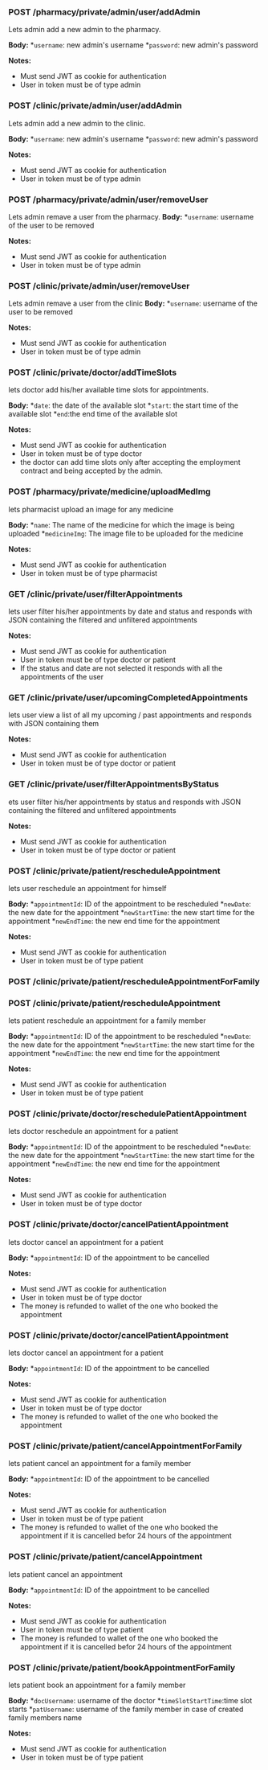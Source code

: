 ### POST /pharmacy/private/admin/user/addAdmin
Lets admin add a new admin to the pharmacy.

**Body:**
*`username`: new admin's username
*`password`: new admin's password

**Notes:**
* Must send JWT as cookie for authentication
* User in token must be of type admin

### POST /clinic/private/admin/user/addAdmin
Lets admin add a new admin to the clinic.

**Body:**
*`username`: new admin's username
*`password`: new admin's password

**Notes:**
* Must send JWT as cookie for authentication
* User in token must be of type admin

### POST /pharmacy/private/admin/user/removeUser
Lets admin remave a user from the pharmacy.
**Body:**
*`username`: username of the user to be removed

**Notes:**
* Must send JWT as cookie for authentication
* User in token must be of type admin

### POST /clinic/private/admin/user/removeUser
Lets admin remave a user from the clinic
**Body:**
*`username`: username of the user to be removed

**Notes:**
* Must send JWT as cookie for authentication
* User in token must be of type admin

### 

### POST /clinic/private/doctor/addTimeSlots
 lets doctor add his/her available time slots for appointments.

**Body:**
*`date`: the date of the available slot
*`start`: the start time of the available slot
*`end`:the end time of the available slot

**Notes:**
* Must send JWT as cookie for authentication
* User in token must be of type doctor
* the doctor can add time slots only after accepting the employment contract and being accepted by the admin.

### POST /pharmacy/private/medicine/uploadMedImg
lets pharmacist upload an image for any medicine

**Body:**
*`name`: The name of the medicine for which the image is being uploaded
*`medicineImg`: The image file to be uploaded for the medicine

**Notes:**
* Must send JWT as cookie for authentication
* User in token must be of type pharmacist

### GET /clinic/private/user/filterAppointments
lets user filter his/her appointments by date and status and responds with JSON containing the filtered and unfiltered appointments 

**Notes:**
* Must send JWT as cookie for authentication
* User in token must be of type doctor or patient
* If the status and date are not selected it responds with all  the appointments of the user

### GET /clinic/private/user/upcomingCompletedAppointments
lets user view a list of all my upcoming / past appointments and responds with JSON containing them

**Notes:**
* Must send JWT as cookie for authentication
* User in token must be of type doctor or patient

### GET /clinic/private/user/filterAppointmentsByStatus
ets user filter his/her appointments by status and responds with JSON containing the filtered and unfiltered appointments

**Notes:**
* Must send JWT as cookie for authentication
* User in token must be of type doctor or patient

### POST /clinic/private/patient/rescheduleAppointment
lets user reschedule an appointment for himself

**Body:**
*`appointmentId`: ID of the appointment to be rescheduled
*`newDate`: the new date for the appointment
*`newStartTime`: the new start time for the appointment
*`newEndTime`: the new end time for the appointment

**Notes:**
* Must send JWT as cookie for authentication
* User in token must be of type patient

### POST /clinic/private/patient/rescheduleAppointmentForFamily

### POST /clinic/private/patient/rescheduleAppointment
lets patient reschedule an appointment for a family member

**Body:**
*`appointmentId`: ID of the appointment to be rescheduled
*`newDate`: the new date for the appointment
*`newStartTime`: the new start time for the appointment
*`newEndTime`: the new end time for the appointment

**Notes:**
* Must send JWT as cookie for authentication
* User in token must be of type patient

### POST /clinic/private/doctor/reschedulePatientAppointment
lets doctor reschedule an appointment for a patient

**Body:**
*`appointmentId`: ID of the appointment to be rescheduled
*`newDate`: the new date for the appointment
*`newStartTime`: the new start time for the appointment
*`newEndTime`: the new end time for the appointment

**Notes:**
* Must send JWT as cookie for authentication
* User in token must be of type doctor

### POST /clinic/private/doctor/cancelPatientAppointment
lets doctor cancel an appointment for a patient

**Body:**
*`appointmentId`: ID of the appointment to be cancelled

**Notes:**
* Must send JWT as cookie for authentication
* User in token must be of type doctor
* The money is refunded to wallet of the one who booked the appointment 

### POST /clinic/private/doctor/cancelPatientAppointment
lets doctor cancel an appointment for a patient

**Body:**
*`appointmentId`: ID of the appointment to be cancelled

**Notes:**
* Must send JWT as cookie for authentication
* User in token must be of type doctor
* The money is refunded to wallet of the one who booked the appointment 

### POST /clinic/private/patient/cancelAppointmentForFamily
lets patient cancel an appointment for a family member

**Body:**
*`appointmentId`: ID of the appointment to be cancelled

**Notes:**
* Must send JWT as cookie for authentication
* User in token must be of type patient
* The money is refunded to wallet of the one who booked the appointment if it is cancelled befor 24 hours of the appointment

### POST /clinic/private/patient/cancelAppointment
lets patient cancel an appointment

**Body:**
*`appointmentId`: ID of the appointment to be cancelled

**Notes:**
* Must send JWT as cookie for authentication
* User in token must be of type patient
* The money is refunded to wallet of the one who booked the appointment if it is cancelled befor 24 hours of the appointment

### POST /clinic/private/patient/bookAppointmentForFamily
lets patient book an appointment for a family member 

**Body:**
*`docUsername`: username of the doctor
*`timeSlotStartTime`:time slot starts
*`patUsername`: username of the family member in case of created family members name

**Notes:**
* Must send JWT as cookie for authentication
* User in token must be of type patient

